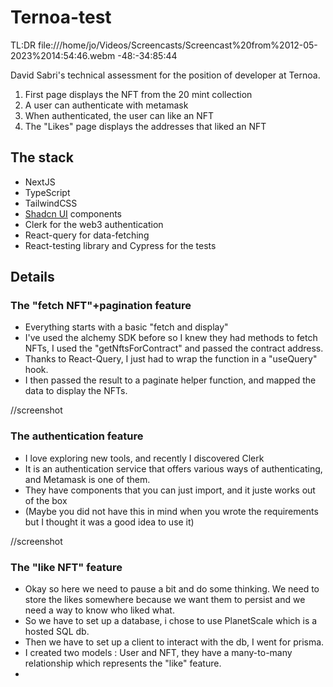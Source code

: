 # Ternoa-test

TL:DR
 file:///home/jo/Videos/Screencasts/Screencast%20from%2012-05-2023%2014:54:46.webm
-48:-34:85:44

David Sabri's technical assessment for the position of developer at Ternoa.

1. First page displays the NFT from the 20 mint collection
2. A user can authenticate with metamask
3. When authenticated, the user can like an NFT
4. The "Likes" page displays the addresses that liked an NFT

## The stack

- NextJS
- TypeScript
- TailwindCSS
- [Shadcn UI](https://ui.shadcn.com/) components
- Clerk for the web3 authentication
- React-query for data-fetching
- React-testing library and Cypress for the tests

## Details

### The "fetch NFT"+pagination feature

- Everything starts with a basic "fetch and display"
- I've used the alchemy SDK before so I knew they had methods to fetch NFTs, I used the "getNftsForContract" and passed the contract address.
- Thanks to React-Query, I just had to wrap the function in a "useQuery" hook.
- I then passed the result to a paginate helper function, and mapped the data to display the NFTs.

//screenshot

### The authentication feature

- I love exploring new tools, and recently I discovered Clerk
- It is an authentication service that offers various ways of authenticating, and Metamask is one of them.
- They have components that you can just import, and it juste works out of the box
- (Maybe you did not have this in mind when you wrote the requirements but I thought it was a good idea to use it)

//screenshot

### The "like NFT" feature

- Okay so here we need to pause a bit and do some thinking. We need to store the likes somewhere because we want them to persist and we need a way to know who liked what.
- So we have to set up a database, i chose to use PlanetScale which is a hosted SQL db.
- Then we have to set up a client to interact with the db, I went for prisma.
- I created two models : User and NFT, they have a many-to-many relationship which represents the "like" feature.
-
